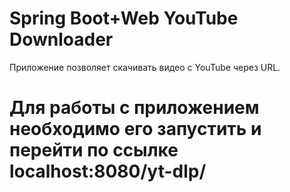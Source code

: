 # Spring Boot+Web YouTube Downloader
Приложение позволяет скачивать видео с YouTube через URL.
# Для работы с приложением необходимо его запустить и перейти по ссылке localhost:8080/yt-dlp/
